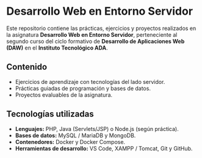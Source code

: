 # Desarrollo Web en Entorno Servidor

Este repositorio contiene las prácticas, ejercicios y proyectos realizados en la asignatura **Desarrollo Web en Entorno Servidor**, perteneciente al segundo curso del ciclo formativo de **Desarrollo de Aplicaciones Web (DAW)** en el **Instituto Tecnológico ADA**.

## Contenido
- Ejercicios de aprendizaje con tecnologías del lado servidor.  
- Prácticas guiadas de programación y bases de datos.  
- Proyectos evaluables de la asignatura.  

## Tecnologías utilizadas
- **Lenguajes:** PHP, Java (Servlets/JSP) o Node.js (según práctica).  
- **Bases de datos:** MySQL / MariaDB y MongoDB.  
- **Contenedores:** Docker y Docker Compose.  
- **Herramientas de desarrollo:** VS Code, XAMPP / Tomcat, Git y GitHub.  
